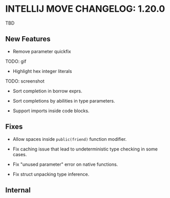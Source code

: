 # INTELLIJ MOVE CHANGELOG: 1.20.0

TBD

## New Features

* Remove parameter quickfix 

TODO: gif

* Highlight hex integer literals 

TODO: screenshot

* Sort completion in borrow exprs.  

* Sort completions by abilities in type parameters.

* Support imports inside code blocks. 

## Fixes

* Allow spaces inside `public(friend)` function modifier.

* Fix caching issue that lead to undeterministic type checking in some cases.

* Fix "unused parameter" error on native functions.

* Fix struct unpacking type inference. 

## Internal
